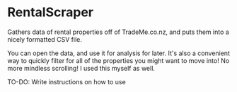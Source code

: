 # RentalScraper
Gathers data of rental properties off of TradeMe.co.nz, and puts them into a nicely formatted CSV file.

You can open the data, and use it for analysis for later.
It's also a convenient way to quickly filter for all of the properties you might want to move into!
No more mindless scrolling! I used this myself as well.

TO-DO:
Write instructions on how to use
